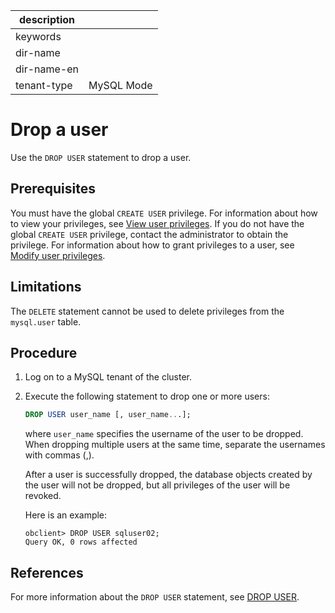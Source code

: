 |description||
|---|---|
|keywords||
|dir-name||
|dir-name-en||
|tenant-type|MySQL Mode|

# Drop a user

Use the `DROP USER` statement to drop a user.

## Prerequisites

You must have the global `CREATE USER` privilege. For information about how to view your privileges, see [View user privileges](../200.permission-of-mysql-mode/400.view-user-permissions-of-mysql-mode.md). If you do not have the global `CREATE USER` privilege, contact the administrator to obtain the privilege. For information about how to grant privileges to a user, see [Modify user privileges](../200.permission-of-mysql-mode/500.modify-user-permissions-of-mysql-mode.md).

## Limitations

The `DELETE` statement cannot be used to delete privileges from the `mysql.user` table.

## Procedure

1. Log on to a MySQL tenant of the cluster.

2. Execute the following statement to drop one or more users:

   
   ```sql
   DROP USER user_name [, user_name...];
   ```

   where `user_name` specifies the username of the user to be dropped. When dropping multiple users at the same time, separate the usernames with commas (,).

   After a user is successfully dropped, the database objects created by the user will not be dropped, but all privileges of the user will be revoked.

   Here is an example:

   ```shell
   obclient> DROP USER sqluser02;
   Query OK, 0 rows affected
   ```

## References

For more information about the `DROP USER` statement, see [DROP USER](../../../../../700.reference/500.sql-reference/100.sql-syntax/200.common-tenant-of-mysql-mode/600.sql-statement-of-mysql-mode/4000.drop-user-of-mysql-mode.md).
